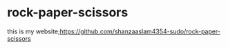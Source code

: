 # rock-paper-scissors
this is my website;https://github.com/shanzaaslam4354-sudo/rock-paper-scissors
